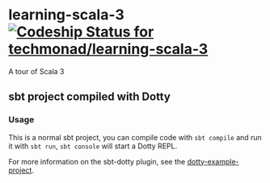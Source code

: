 # learning-scala-3 [![Codeship Status for techmonad/learning-scala-3](https://app.codeship.com/projects/a1e0203e-381f-449b-8e23-3a397fab49c7/status?branch=master)](https://app.codeship.com/projects/434421)
A tour of Scala 3

## sbt project compiled with Dotty

### Usage

This is a normal sbt project, you can compile code with `sbt compile` and run it
with `sbt run`, `sbt console` will start a Dotty REPL.

For more information on the sbt-dotty plugin, see the
[dotty-example-project](https://github.com/lampepfl/dotty-example-project/blob/master/README.md).
